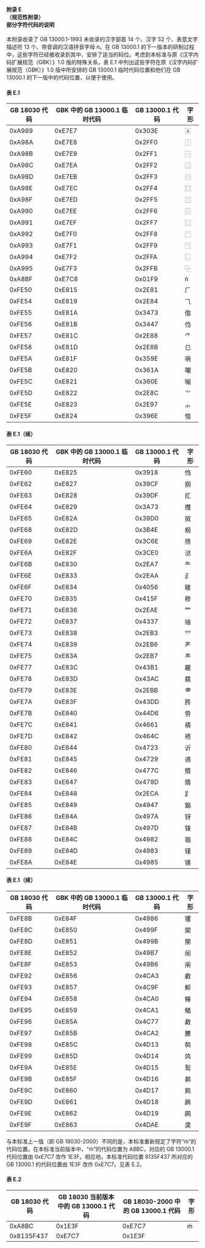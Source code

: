 #### 附录 E<br>（规范性附录）<br>部分字符代码的说明
本附录收录了 GB 13000.1-1993 未收录的汉字部首 14 个、汉字 52 个、表意文字描述符 13 个、带音调的汉语拼音字母 ǹ。在 GB 13000.1 的下一版本的研制过程中，这些字符已经被收录到其中，安排了适当的码位。考虑到本标准与原《汉字内码扩展规范（GBK）》1.0 版的特殊关系，表 E.1 中列出这些字符在原《汉字内码扩展规范（GBK）》1.0 版中所安排的 GB 13000.1 临时代码位置和他们在 GB 13000.1 的下一版中的代码位置，以便于使用。

#### 表 E.1
|GB 18030 代码|GBK 中的 GB 13000.1 临时代码|GB 13000.1 代码|字形|
|-|-|-|-|
|0xA989|0xE7E7|0x303E|〾|
|0xA98A|0xE7E8|0x2FF0|⿰|
|0xA98B|0xE7E9|0x2FF1|⿱|
|0xA98C|0xE7EA|0x2FF2|⿲|
|0xA98D|0xE7EB|0x2FF3|⿳|
|0xA98E|0xE7EC|0x2FF4|⿴|
|0xA98F|0xE7ED|0x2FF5|⿵|
|0xA990|0xE7EE|0x2FF6|⿶|
|0xA991|0xE7EF|0x2FF7|⿷|
|0xA992|0xE7F0|0x2FF8|⿸|
|0xA993|0xE7F1|0x2FF9|⿹|
|0xA994|0xE7F2|0x2FFA|⿺|
|0xA995|0xE7F3|0x2FFB|⿻|
|0xA8BF|0xE7C8|0x01F9|ǹ|
|0xFE50|0xE815|0x2E81|⺁|
|0xFE54|0xE819|0x2E84|⺄|
|0xFE55|0xE81A|0x3473|㑳|
|0xFE56|0xE81B|0x3447|㑇|
|0xFE57|0xE81C|0x2E88|⺈|
|0xFE58|0xE81D|0x2E8B|⺋|
|0xFE5A|0xE81F|0x359E|㖞|
|0xFE5B|0xE820|0x361A|㘚|
|0xFE5C|0xE821|0x360E|㘎|
|0xFE5D|0xE822|0x2E8C|⺌|
|0xFE5E|0xE823|0x2E97|⺗|
|0xFE5F|0xE824|0x396E|㥮|

#### 表 E.1（续）
|GB 18030 代码|GBK 中的 GB 13000.1 临时代码|GB 13000.1 代码|字形|
|-|-|-|-|
|0xFE60|0xE825|0x3918|㤘|
|0xFE62|0xE827|0x39CF|㧏|
|0xFE63|0xE828|0x39DF|㧟|
|0xFE64|0xE829|0x3A73|㩳|
|0xFE65|0xE82A|0x39D0|㧐|
|0xFE68|0xE82D|0x3B4E|㭎|
|0xFE69|0xE82E|0x3C6E|㱮|
|0xFE6A|0xE82F|0x3CE0|㳠|
|0xFE6B|0xE830|0x2EA7|⺧|
|0xFE6E|0xE833|0x2EAA|⺪|
|0xFE6F|0xE834|0x4056|䁖|
|0xFE70|0xE835|0x415F|䅟|
|0xFE71|0xE836|0x2EAE|⺮|
|0xFE72|0xE837|0x4337|䌷|
|0xFE73|0xE838|0x2EB3|⺳|
|0xFE74|0xE839|0x2EB6|⺶|
|0xFE75|0xE83A|0x2EB7|⺷|
|0xFE77|0xE83C|0x43B1|䎱|
|0xFE78|0xE83D|0x43AC|䎬|
|0xFE79|0xE83E|0x2EBB|⺻|
|0xFE7A|0xE83F|0x43DD|䏝|
|0xFE7B|0xE840|0x44D6|䓖|
|0xFE7C|0xE841|0x4661|䙡|
|0xFE7D|0xE842|0x464C|䙌|
|0xFE80|0xE844|0x4723|䜣|
|0xFE81|0xE845|0x4729|䜩|
|0xFE82|0xE846|0x477C|䝼|
|0xFE83|0xE847|0x478D|䞍|
|0xFE84|0xE848|0x2ECA|⻊|
|0xFE85|0xE849|0x4947|䥇|
|0xFE86|0xE84A|0x497A|䥺|
|0xFE87|0xE84B|0x497D|䥽|
|0xFE88|0xE84C|0x4982|䦂|
|0xFE89|0xE84D|0x4983|䦃|
|0xFE8A|0xE84E|0x4985|䦅|

#### 表 E.1（续）
|GB 18030 代码|GBK 中的 GB 13000.1 临时代码|GB 13000.1 代码|字形|
|-|-|-|-|
|0xFE8B|0xE84F|0x4986|䦆|
|0xFE8C|0xE850|0x499F|䦟|
|0xFE8D|0xE851|0x499B|䦛|
|0xFE8E|0xE852|0x49B7|䦷|
|0xFE8F|0xE853|0x49B6|䦶|
|0xFE92|0xE856|0x4CA3|䲣|
|0xFE93|0xE857|0x4C9F|䲟|
|0xFE94|0xE858|0x4CA0|䲠|
|0xFE95|0xE859|0x4CA1|䲡|
|0xFE96|0xE85A|0x4C77|䱷|
|0xFE97|0xE85B|0x4CA2|䲢|
|0xFE98|0xE85C|0x4D13|䴓|
|0xFE99|0xE85D|0x4D14|䴔|
|0xFE9A|0xE85E|0x4D15|䴕|
|0xFE9B|0xE85F|0x4D16|䴖|
|0xFE9C|0xE860|0x4D17|䴗|
|0xFE9D|0xE861|0x4D18|䴘|
|0xFE9E|0xE862|0x4D19|䴙|
|0xFE9F|0xE863|0x4DAE|䶮|

与本标准上一版（即 GB 18030-2000）不同的是，本标准重新规定了字符“ḿ”的代码位置。在本标准当前版本中，“ḿ”的代码位置为 A8BC，对应的 GB 13000.1 代码位置由 0xE7C7 改作 1E3F。相应地，本标准代码位置 8135F437 所对应的 GB 13000.1 的代码位置由 1E3F 改作 0xE7C7。见表 E.2。

#### 表 E.2
|GB 18030 代码|GB 18030 当前版本中的 GB 13000.1 代码|GB 18030-2000 中的 GB 13000.1 代码|字形|
|-|-|-|-|
|0xA8BC|0x1E3F|0xE7C7|ḿ|
|0x8135F437|0xE7C7|0x1E3F||
